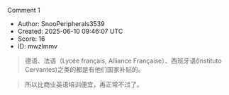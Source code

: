 Comment 1

- Author: SnooPeripherals3539
- Created: 2025-06-10 09:46:07 UTC
- Score: 16
- ID: mwzlmmv

> 德语、法语（Lycée français, Alliance Française）、西班牙语(Instituto Cervantes)之类的都是有他们国家补贴的。

> 所以比商业英语培训便宜，再正常不过了。
